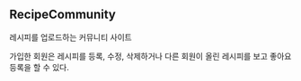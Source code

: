 ## RecipeCommunity

레시피를 업로드하는 커뮤니티 사이트

가입한 회원은 레시피를 등록, 수정, 삭제하거나 다른 회원이 올린 레시피를 보고 좋아요 등록을 할 수 있다.
